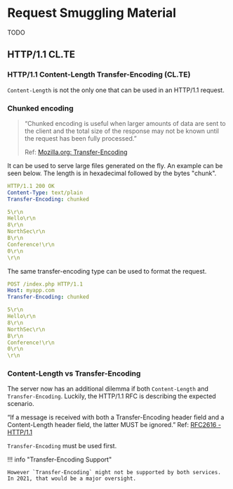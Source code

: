 # Request Smuggling Material

TODO

## HTTP/1.1 CL.TE


### HTTP/1.1 Content-Length Transfer-Encoding (CL.TE)

`Content-Length` is not the only one that can be used in an HTTP/1.1 request.

### Chunked encoding

> “Chunked encoding is useful when larger amounts of data are sent to the client and the total size of the response may not be known until the request has been fully processed.”
> 
> Ref: [Mozilla.org: Transfer-Encoding](https://developer.mozilla.org/en-US/docs/Web/HTTP/Headers/Transfer-Encoding)

It can be used to serve large files generated on the fly. An example can be seen below. The length is in hexadecimal followed by the bytes "chunk".

```yaml
HTTP/1.1 200 OK
Content-Type: text/plain
Transfer-Encoding: chunked

5\r\n
Hello\r\n
8\r\n
NorthSec\r\n
B\r\n
Conference!\r\n
0\r\n
\r\n
```

The same transfer-encoding type can be used to format the request.

```yaml
POST /index.php HTTP/1.1
Host: myapp.com
Transfer-Encoding: chunked

5\r\n
Hello\r\n
8\r\n
NorthSec\r\n
B\r\n
Conference!\r\n
0\r\n
\r\n
```

### Content-Length vs Transfer-Encoding

The server now has an additional dilemma if both `Content-Length` and `Transfer-Encoding`. Luckily, the HTTP/1.1 RFC is describing the expected scenario.

“If a message is received with both a Transfer-Encoding header field and a Content-Length header field, the latter MUST be ignored.”
Ref: [RFC2616 - HTTP/1.1](https://datatracker.ietf.org/doc/html/rfc2616)

`Transfer-Encoding` must be used first.

!!! info "Transfer-Encoding Support"
    
    However `Transfer-Encoding` might not be supported by both services. In 2021, that would be a major oversight.

